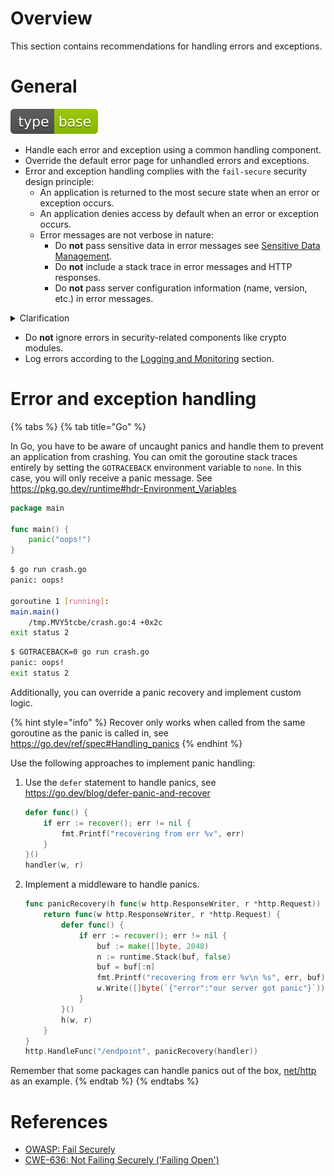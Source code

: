# Overview

This section contains recommendations for handling errors and exceptions.

# General

<div align="left">
<img src="/.gitbook/assets/type-base-icon.svg">
</div>

- Handle each error and exception using a common handling component.
- Override the default error page for unhandled errors and exceptions.
- Error and exception handling complies with the `fail-secure` security design principle:
    - An application is returned to the most secure state when an error or exception occurs.
    - An application denies access by default when an error or exception occurs.
    - Error messages are not verbose in nature:
        - Do **not** pass sensitive data in error messages see [Sensitive Data Management](/Web%20Application/Sensitive%20Data%20Management/README.md).
        - Do **not** include a stack trace in error messages and HTTP responses.
        - Do **not** pass server configuration information (name, version, etc.) in error messages.

<details>
<summary>Clarification</summary>

The `fail-secure` principle states that raising an error or exception must not lead an application to an insecure state that allows a user to gain additional privileges. It means that a user will not be able to bypass security checks, get additional information or elevate their privileges by causing an error or exception in an application.

Consider the following code snippet that implements an authorization check:

```javascript
isAdmin = true
try {
    codeWhichMayFail()
    isAdmin = isUserInRole("ADMIN")
} catch (error) {
    log.warn(error)
}
return isAdmin
```

As can be seen, admin access is allowed by default. Therefore, if `codeWhichMayFail` raises an exception, `isAdmin` will be set to `true` and the authorization check will be bypassed.

The proper validation will look like this:

```javascript
try {
    codeWhichMayFail()
    isAdmin = isUserInRole("ADMIN")
    return isAdmin
} catch (error) {
    log.warn(error)
    return false
}
```

</details>

- Do **not** ignore errors in security-related components like crypto modules.
- Log errors according to the [Logging and Monitoring](/Web%20Application/Logging%20and%20Monitoring/README.md) section.

# Error and exception handling

{% tabs %}
{% tab title="Go" %}

In Go, you have to be aware of uncaught panics and handle them to prevent an application from crashing. You can omit the goroutine stack traces entirely by setting the `GOTRACEBACK` environment variable to `none`. In this case, you will only receive a panic message. See https://pkg.go.dev/runtime#hdr-Environment_Variables

```go
package main

func main() {
    panic("oops!")
}
```

```bash
$ go run crash.go
panic: oops!

goroutine 1 [running]:
main.main()
	/tmp.MVY5tcbe/crash.go:4 +0x2c
exit status 2
```

```bash
$ GOTRACEBACK=0 go run crash.go
panic: oops!
exit status 2
```

Additionally, you can override a panic recovery and implement custom logic.

{% hint style="info" %}
Recover only works when called from the same goroutine as the panic is called in, see https://go.dev/ref/spec#Handling_panics
{% endhint %}

Use the following approaches to implement panic handling:

1. Use the `defer` statement to handle panics, see https://go.dev/blog/defer-panic-and-recover

    ```go
    defer func() {
        if err := recover(); err != nil {
            fmt.Printf("recovering from err %v", err)
        }
    }()
    handler(w, r)
    ```

1. Implement a middleware to handle panics.

    ```go
    func panicRecovery(h func(w http.ResponseWriter, r *http.Request)) func(w http.ResponseWriter, r *http.Request) {
        return func(w http.ResponseWriter, r *http.Request) {
            defer func() {
                if err := recover(); err != nil {
                    buf := make([]byte, 2048)
                    n := runtime.Stack(buf, false)
                    buf = buf[:n]
                    fmt.Printf("recovering from err %v\n %s", err, buf)
                    w.Write([]byte(`{"error":"our server got panic"}`))
                }
            }()
            h(w, r)
        }
    }
    http.HandleFunc("/endpoint", panicRecovery(handler))
    ```

Remember that some packages can handle panics out of the box, [net/http](https://pkg.go.dev/net/http) as an example.
{% endtab %}
{% endtabs %}

# References

- [OWASP: Fail Securely](https://owasp.org/www-community/Fail_securely)
- [CWE-636: Not Failing Securely ('Failing Open')](https://cwe.mitre.org/data/definitions/636.html)
